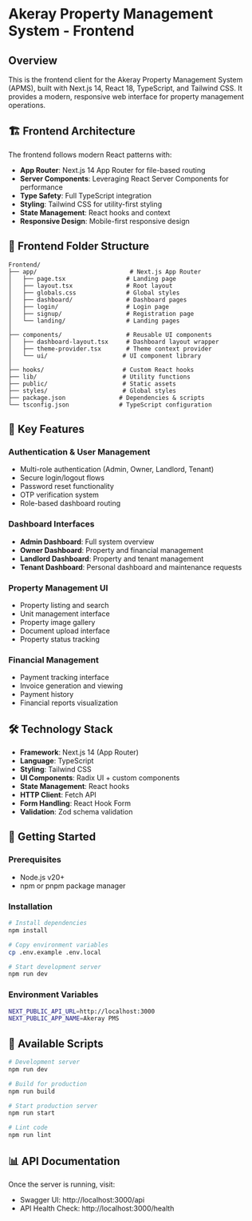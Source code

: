 # Akeray Property Management System - Frontend

## Overview

This is the frontend client for the Akeray Property Management System (APMS), built with Next.js 14, React 18, TypeScript, and Tailwind CSS. It provides a modern, responsive web interface for property management operations.

## 🏗️ Frontend Architecture

The frontend follows modern React patterns with:

- **App Router**: Next.js 14 App Router for file-based routing
- **Server Components**: Leveraging React Server Components for performance
- **Type Safety**: Full TypeScript integration
- **Styling**: Tailwind CSS for utility-first styling
- **State Management**: React hooks and context
- **Responsive Design**: Mobile-first responsive design

## 📁 Frontend Folder Structure

```
Frontend/
├── app/                          # Next.js App Router
│   ├── page.tsx                 # Landing page
│   ├── layout.tsx               # Root layout
│   ├── globals.css              # Global styles
│   ├── dashboard/               # Dashboard pages
│   ├── login/                   # Login page
│   ├── signup/                  # Registration page
│   └── landing/                 # Landing pages
│
├── components/                  # Reusable UI components
│   ├── dashboard-layout.tsx     # Dashboard layout wrapper
│   ├── theme-provider.tsx       # Theme context provider
│   └── ui/                     # UI component library
│
├── hooks/                      # Custom React hooks
├── lib/                        # Utility functions
├── public/                     # Static assets
├── styles/                     # Global styles
├── package.json               # Dependencies & scripts
└── tsconfig.json              # TypeScript configuration
```

## 🚀 Key Features

### Authentication & User Management

- Multi-role authentication (Admin, Owner, Landlord, Tenant)
- Secure login/logout flows
- Password reset functionality
- OTP verification system
- Role-based dashboard routing

### Dashboard Interfaces

- **Admin Dashboard**: Full system overview
- **Owner Dashboard**: Property and financial management
- **Landlord Dashboard**: Property and tenant management
- **Tenant Dashboard**: Personal dashboard and maintenance requests

### Property Management UI

- Property listing and search
- Unit management interface
- Property image gallery
- Document upload interface
- Property status tracking

### Financial Management

- Payment tracking interface
- Invoice generation and viewing
- Payment history
- Financial reports visualization

## 🛠️ Technology Stack

- **Framework**: Next.js 14 (App Router)
- **Language**: TypeScript
- **Styling**: Tailwind CSS
- **UI Components**: Radix UI + custom components
- **State Management**: React hooks
- **HTTP Client**: Fetch API
- **Form Handling**: React Hook Form
- **Validation**: Zod schema validation

## 🚀 Getting Started

### Prerequisites

- Node.js v20+
- npm or pnpm package manager

### Installation

```bash
# Install dependencies
npm install

# Copy environment variables
cp .env.example .env.local

# Start development server
npm run dev
```

### Environment Variables

```bash
NEXT_PUBLIC_API_URL=http://localhost:3000
NEXT_PUBLIC_APP_NAME=Akeray PMS
```

## 🧪 Available Scripts

```bash
# Development server
npm run dev

# Build for production
npm run build

# Start production server
npm run start

# Lint code
npm run lint
```

## 📊 API Documentation

Once the server is running, visit:

- Swagger UI: http://localhost:3000/api
- API Health Check: http://localhost:3000/health
